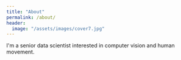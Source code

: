 ```yaml
---
title: "About"
permalink: /about/
header:
  image: "/assets/images/cover7.jpg"
---
```


I'm a senior data scientist interested in computer vision and human movement.
